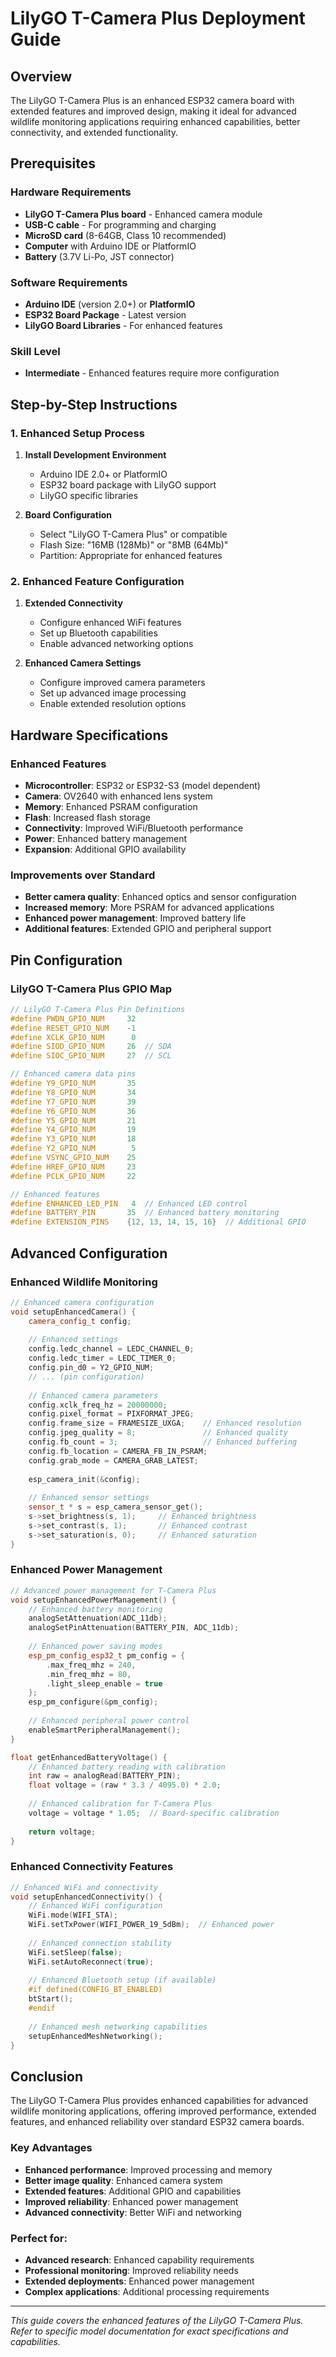 # LilyGO T-Camera Plus Deployment Guide

## Overview

The LilyGO T-Camera Plus is an enhanced ESP32 camera board with extended features and improved design, making it ideal for advanced wildlife monitoring applications requiring enhanced capabilities, better connectivity, and extended functionality.

## Prerequisites

### Hardware Requirements
- **LilyGO T-Camera Plus board** - Enhanced camera module
- **USB-C cable** - For programming and charging
- **MicroSD card** (8-64GB, Class 10 recommended)
- **Computer** with Arduino IDE or PlatformIO
- **Battery** (3.7V Li-Po, JST connector)

### Software Requirements
- **Arduino IDE** (version 2.0+) or **PlatformIO**
- **ESP32 Board Package** - Latest version
- **LilyGO Board Libraries** - For enhanced features

### Skill Level
- **Intermediate** - Enhanced features require more configuration

## Step-by-Step Instructions

### 1. Enhanced Setup Process

1. **Install Development Environment**
   - Arduino IDE 2.0+ or PlatformIO
   - ESP32 board package with LilyGO support
   - LilyGO specific libraries

2. **Board Configuration**
   - Select "LilyGO T-Camera Plus" or compatible
   - Flash Size: "16MB (128Mb)" or "8MB (64Mb)"
   - Partition: Appropriate for enhanced features

### 2. Enhanced Feature Configuration

1. **Extended Connectivity**
   - Configure enhanced WiFi features
   - Set up Bluetooth capabilities
   - Enable advanced networking options

2. **Enhanced Camera Settings**
   - Configure improved camera parameters
   - Set up advanced image processing
   - Enable extended resolution options

## Hardware Specifications

### Enhanced Features
- **Microcontroller**: ESP32 or ESP32-S3 (model dependent)
- **Camera**: OV2640 with enhanced lens system
- **Memory**: Enhanced PSRAM configuration
- **Flash**: Increased flash storage
- **Connectivity**: Improved WiFi/Bluetooth performance
- **Power**: Enhanced battery management
- **Expansion**: Additional GPIO availability

### Improvements over Standard
- **Better camera quality**: Enhanced optics and sensor configuration
- **Increased memory**: More PSRAM for advanced applications
- **Enhanced power management**: Improved battery life
- **Additional features**: Extended GPIO and peripheral support

## Pin Configuration

### LilyGO T-Camera Plus GPIO Map
```cpp
// LilyGO T-Camera Plus Pin Definitions
#define PWDN_GPIO_NUM     32
#define RESET_GPIO_NUM    -1
#define XCLK_GPIO_NUM      0
#define SIOD_GPIO_NUM     26  // SDA
#define SIOC_GPIO_NUM     27  // SCL

// Enhanced camera data pins
#define Y9_GPIO_NUM       35
#define Y8_GPIO_NUM       34
#define Y7_GPIO_NUM       39
#define Y6_GPIO_NUM       36
#define Y5_GPIO_NUM       21
#define Y4_GPIO_NUM       19
#define Y3_GPIO_NUM       18
#define Y2_GPIO_NUM        5
#define VSYNC_GPIO_NUM    25
#define HREF_GPIO_NUM     23
#define PCLK_GPIO_NUM     22

// Enhanced features
#define ENHANCED_LED_PIN   4  // Enhanced LED control
#define BATTERY_PIN       35  // Enhanced battery monitoring
#define EXTENSION_PINS    {12, 13, 14, 15, 16}  // Additional GPIO
```

## Advanced Configuration

### Enhanced Wildlife Monitoring
```cpp
// Enhanced camera configuration
void setupEnhancedCamera() {
    camera_config_t config;
    
    // Enhanced settings
    config.ledc_channel = LEDC_CHANNEL_0;
    config.ledc_timer = LEDC_TIMER_0;
    config.pin_d0 = Y2_GPIO_NUM;
    // ... (pin configuration)
    
    // Enhanced camera parameters
    config.xclk_freq_hz = 20000000;
    config.pixel_format = PIXFORMAT_JPEG;
    config.frame_size = FRAMESIZE_UXGA;    // Enhanced resolution
    config.jpeg_quality = 8;               // Enhanced quality
    config.fb_count = 3;                   // Enhanced buffering
    config.fb_location = CAMERA_FB_IN_PSRAM;
    config.grab_mode = CAMERA_GRAB_LATEST;
    
    esp_camera_init(&config);
    
    // Enhanced sensor settings
    sensor_t * s = esp_camera_sensor_get();
    s->set_brightness(s, 1);     // Enhanced brightness
    s->set_contrast(s, 1);       // Enhanced contrast
    s->set_saturation(s, 0);     // Enhanced saturation
}
```

### Enhanced Power Management
```cpp
// Advanced power management for T-Camera Plus
void setupEnhancedPowerManagement() {
    // Enhanced battery monitoring
    analogSetAttenuation(ADC_11db);
    analogSetPinAttenuation(BATTERY_PIN, ADC_11db);
    
    // Enhanced power saving modes
    esp_pm_config_esp32_t pm_config = {
        .max_freq_mhz = 240,
        .min_freq_mhz = 80,
        .light_sleep_enable = true
    };
    esp_pm_configure(&pm_config);
    
    // Enhanced peripheral power control
    enableSmartPeripheralManagement();
}

float getEnhancedBatteryVoltage() {
    // Enhanced battery reading with calibration
    int raw = analogRead(BATTERY_PIN);
    float voltage = (raw * 3.3 / 4095.0) * 2.0;
    
    // Enhanced calibration for T-Camera Plus
    voltage = voltage * 1.05;  // Board-specific calibration
    
    return voltage;
}
```

### Enhanced Connectivity Features
```cpp
// Enhanced WiFi and connectivity
void setupEnhancedConnectivity() {
    // Enhanced WiFi configuration
    WiFi.mode(WIFI_STA);
    WiFi.setTxPower(WIFI_POWER_19_5dBm);  // Enhanced power
    
    // Enhanced connection stability
    WiFi.setSleep(false);
    WiFi.setAutoReconnect(true);
    
    // Enhanced Bluetooth setup (if available)
    #if defined(CONFIG_BT_ENABLED)
    btStart();
    #endif
    
    // Enhanced mesh networking capabilities
    setupEnhancedMeshNetworking();
}
```

## Conclusion

The LilyGO T-Camera Plus provides enhanced capabilities for advanced wildlife monitoring applications, offering improved performance, extended features, and enhanced reliability over standard ESP32 camera boards.

### Key Advantages
- **Enhanced performance**: Improved processing and memory
- **Better image quality**: Enhanced camera system
- **Extended features**: Additional GPIO and capabilities
- **Improved reliability**: Enhanced power management
- **Advanced connectivity**: Better WiFi and networking

### Perfect for:
- **Advanced research**: Enhanced capability requirements
- **Professional monitoring**: Improved reliability needs
- **Extended deployments**: Enhanced power management
- **Complex applications**: Additional processing requirements

---

*This guide covers the enhanced features of the LilyGO T-Camera Plus. Refer to specific model documentation for exact specifications and capabilities.*